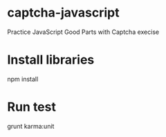 # captcha-javascript
Practice JavaScript Good Parts with Captcha execise

# Install libraries
npm install

# Run test
grunt karma:unit
